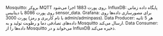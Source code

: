 Mosquitto: بروکر MQTT روی پورت 1883 اجرا می‌شود.
InfluxDB: پایگاه داده زمانی روی پورت 8086 با دیتابیس sensor_data.
Grafana: برای مصورسازی داده‌ها روی پورت 3000 (با نام کاربری و رمز admin/adminpass).
Data Producer: هر 5 ثانیه داده‌های تصادفی دما و رطوبت تولید و به Mosquitto ارسال می‌کند.
Data Consumer: داده‌ها را از Mosquitto می‌خواند و در InfluxDB ذخیره می‌کند.

